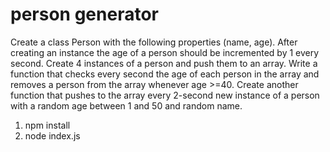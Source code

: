 # person generator

Create a class Person with the following properties (name, age).
After creating an instance the age of a person should be incremented by 1 every second.
Create 4 instances of a person and push them to an array.
Write a function that checks every second the age of each person in the array and removes a person from the array whenever age >=40.
Create another function that pushes to the array every 2-second new instance of a person with a random age between 1 and 50 and random name.


1. npm install
2. node index.js
